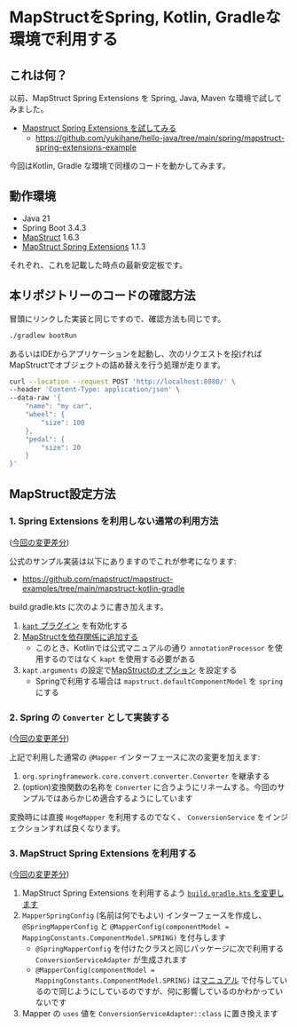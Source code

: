 # MapStructをSpring, Kotlin, Gradleな環境で利用する

## これは何？

以前、MapStruct Spring Extensions を Spring, Java, Maven な環境で試してみました。

- [Mapstruct Spring Extensions を試してみる ](https://yukihane.github.io/blog/202110/18/mapstruct-spring-extensions/)
    - https://github.com/yukihane/hello-java/tree/main/spring/mapstruct-spring-extensions-example

今回はKotlin, Gradle な環境で同様のコードを動かしてみます。

## 動作環境

- Java 21
- Spring Boot 3.4.3
- [MapStruct](https://mapstruct.org/) 1.6.3
- [MapStruct Spring Extensions](https://mapstruct.org/documentation/spring-extensions/reference/html/) 1.1.3

それぞれ、これを記載した時点の最新安定板です。

## 本リポジトリーのコードの確認方法

冒頭にリンクした実装と同じですので、確認方法も同じです。

```bash
./gradlew bootRun
```

あるいはIDEからアプリケーションを起動し、次のリクエストを投げればMapStructでオブジェクトの詰め替えを行う処理が走ります。

```bash
curl --location --request POST 'http://localhost:8080/' \
--header 'Content-Type: application/json' \
--data-raw '{
    "name": "my car",
    "wheel": {
        "size": 100
    },
    "pedal": {
        "size": 20
    }
}'
``````

## MapStruct設定方法

### 1. Spring Extensions を利用しない通常の利用方法

([今回の変更差分](https://github.com/yukihane/hello-java/compare/b746ab...ed7fdf))

公式のサンプル実装は以下にありますのでこれが参考になります:

- https://github.com/mapstruct/mapstruct-examples/tree/main/mapstruct-kotlin-gradle

build.gradle.kts に次のように書き加えます。

1. [`kapt` プラグイン](https://kotlinlang.org/docs/kapt.html#use-in-gradle) を有効化する
2. [MapStructを依存関係に追加する](https://mapstruct.org/documentation/installation/#gradle)
    - このとき、Kotlinでは公式マニュアルの通り `annotationProcessor` を使用するのではなく `kapt` を使用する必要がある
3. `kapt.arguments`
   の設定で[MapStructのオプション](https://mapstruct.org/documentation/stable/reference/html/#configuration-options)
   を設定する
    - Springで利用する場合は `mapstruct.defaultComponentModel` を `spring` にする

### 2. Spring の `Converter` として実装する

([今回の変更差分](https://github.com/yukihane/hello-java/compare/ed7fdf...1a9a33))

上記で利用した通常の `@Mapper` インターフェースに次の変更を加えます:

1. `org.springframework.core.convert.converter.Converter` を継承する
2. (option)変換関数の名称を `Converter` に合うようにリネームする。今回のサンプルではあらかじめ適合するようにしています

変換時には直接 `HogeMapper` を利用するのでなく、 `ConversionService` をインジェクションすれば良くなります。

### 3. MapStruct Spring Extensions を利用する

([今回の変更差分](https://github.com/yukihane/hello-java/compare/1a9a33...bc11db))

1. MapStruct Spring Extensions を利用するよう [
   `build.gradle.kts` を変更します](https://mapstruct.org/documentation/spring-extensions/reference/html/#_gradle)
2. `MapperSpringConfig` (名前は何でもよい) インターフェースを作成し、 `@SpringMapperConfig` と
   `@MapperConfig(componentModel = MappingConstants.ComponentModel.SPRING)` を付与します
    - `@SpringMapperConfig` を付けたクラスと同じパッケージに次で利用する `ConversionServiceAdapter` が生成されます
    - `@MapperConfig(componentModel = MappingConstants.ComponentModel.SPRING)`
      は[マニュアル](https://mapstruct.org/documentation/spring-extensions/reference/html/#mappersAsConvertersCustomNames)
      で付与しているので同じようにしているのですが、何に影響しているのかわかっていないです
3. Mapper の `uses` 値を `ConversionServiceAdapter::class` に置き換えます
